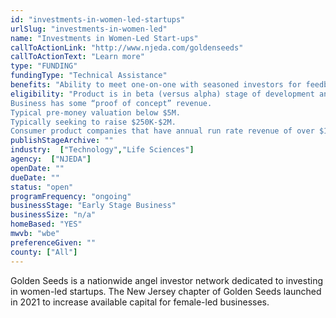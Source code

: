 ```yaml
---
id: "investments-in-women-led-startups"
urlSlug: "investments-in-women-led"
name: "Investments in Women-Led Start-ups"
callToActionLink: "http://www.njeda.com/goldenseeds"
callToActionText: "Learn more"
type: "FUNDING"
fundingType: "Technical Assistance"
benefits: "Ability to meet one-on-one with seasoned investors for feedback and possible funding opportunities."
eligibility: "Product is in beta (versus alpha) stage of development and has been created with input from clients or potential clients.
Business has some “proof of concept” revenue.
Typical pre-money valuation below $5M.
Typically seeking to raise $250K-$2M.
Consumer product companies that have annual run rate revenue of over $1M and gross margins over 40%."
publishStageArchive: ""
industry:  ["Technology","Life Sciences"]
agency:  ["NJEDA"]
openDate: ""
dueDate: ""
status: "open"
programFrequency: "ongoing"
businessStage: "Early Stage Business"
businessSize: "n/a"
homeBased: "YES"
mwvb: "wbe"
preferenceGiven: ""
county: ["All"]
---
```


Golden Seeds is a nationwide angel investor network dedicated to investing in women-led startups. The New Jersey chapter of Golden Seeds launched in 2021 to increase available capital for female-led businesses.
